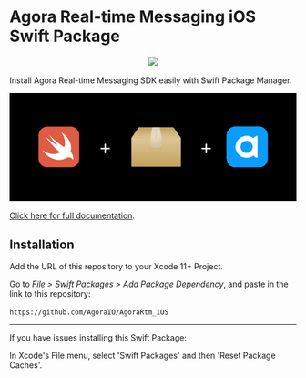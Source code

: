 # Agora Real-time Messaging iOS Swift Package

<p align="center">
  <img src="https://github.com/AgoraIO/AgoraRtm_iOS/actions/workflows/swiftpm-resolve.yml/badge.svg"/>
</p>

Install Agora Real-time Messaging SDK easily with Swift Package Manager.

![](media/swiftpm-agora.png)

[Click here for full documentation](https://docs.agora.io/en/Real-time-Messaging/landing-page?platform=iOS).

## Installation

Add the URL of this repository to your Xcode 11+ Project.

Go to _File > Swift Packages > Add Package Dependency_, and paste in the link to this repository:

`https://github.com/AgoraIO/AgoraRtm_iOS`

---

If you have issues installing this Swift Package:

In Xcode's File menu, select 'Swift Packages' and then 'Reset Package Caches'.
